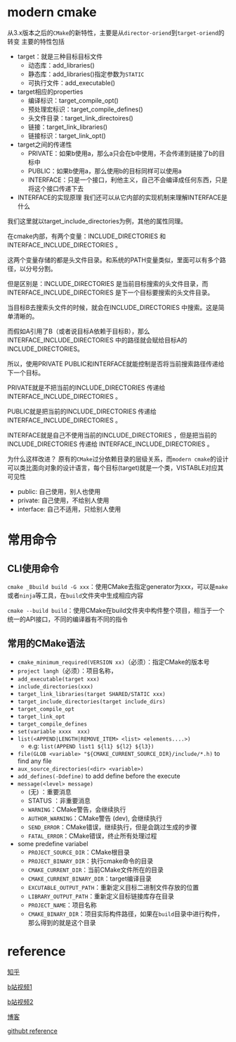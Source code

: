 # modern cmake
 从3.x版本之后的`CMake`的新特性，主要是从`director-oriend`到`target-oriend`的转变
主要的特性包括
- target：就是三种目标目标文件
    - 动态库：add_libraries()
    - 静态库：add_libraries()指定参数为`STATIC`
    - 可执行文件：add_executable()
- target相应的properties
    - 编译标识：target_compile_opt()
    - 预处理宏标识：target_compile_defines()
    - 头文件目录：target_link_directoires()
    - 链接：target_link_libraries()
    - 链接标识：target_link_opt()
- target之间的传递性
    - PRIVATE：如果b使用a，那么a只会在b中使用，不会传递到链接了b的目标中
    - PUBLIC：如果b使用a，那么使用b的目标同样可以使用a
    - INTERFACE：只是一个接口，利他主义，自己不会编译成任何东西，只是将这个接口传递下去
- INTERFACE的实现原理
我们还可以从它内部的实现机制来理解INTERFACE是什么

我们这里就以target_include_directories为例，其他的属性同理。

在cmake内部，有两个变量：INCLUDE_DIRECTORIES 和 INTERFACE_INCLUDE_DIRECTORIES 。

这两个变量存储的都是头文件目录。和系统的PATH变量类似，里面可以有多个路径，以分号分割。

但是区别是：INCLUDE_DIRECTORIES 是当前目标搜索的头文件目录，而INTERFACE_INCLUDE_DIRECTORIES 是下一个目标要搜索的头文件目录。

当目标B去搜索头文件的时候，就会在INCLUDE_DIRECTORIES 中搜索。这是简单清晰的。

而假如A引用了B（或者说目标A依赖于目标B），那么INTERFACE_INCLUDE_DIRECTORIES 中的路径就会赋给目标A的INCLUDE_DIRECTORIES。

所以，使用PRIVATE PUBLIC和INTERFACE就能控制是否将当前搜索路径传递给下一个目标。

PRIVATE就是不把当前的INCLUDE_DIRECTORIES 传递给INTERFACE_INCLUDE_DIRECTORIES 。

PUBLIC就是把当前的INCLUDE_DIRECTORIES 传递给INTERFACE_INCLUDE_DIRECTORIES 。

INTERFACE就是自己不使用当前的INCLUDE_DIRECTORIES ，但是把当前的INCLUDE_DIRECTORIES 传递给 INTERFACE_INCLUDE_DIRECTORIES 。

为什么这样改进？
原有的`CMake`过分依赖目录的层级关系，而`modern cmake`的设计可以类比面向对象的设计语言，每个目标(target)就是一个类，VISTABLE对应其可见性
- public: 自己使用，别人也使用
- private: 自己使用，不给别人使用
- interface: 自己不适用，只给别人使用


# 常用命令

## CLI使用命令
`cmake _Bbuild build -G xxx`：使用CMake去指定generator为xxx，可以是`make`或者`ninja`等工具，在`build`文件夹中生成相应内容

`cmake --build build`：使用CMake在build文件夹中构件整个项目，相当于一个统一的API接口，不同的编译器有不同的指令

## 常用的CMake语法
- `cmake_minimum_required(VERSION xx)`（必须）：指定CMake的版本号
- `project langh`（必须）：项目名称，
- `add_executable(target xxx)`
- `include_directories(xxx)`
- `target_link_libraries(target SHARED/STATIC xxx)`
- `target_include_directories(target include_dirs)`
- `target_compile_opt`
- `target_link_opt`
- `target_compile_defines`
- `set(variable xxxx  xxx)`
- `list(<APPEND|LENGTH|REMOVE_ITEM> <list> <elements....>)`
    - e.g: `list(APPEND list1 ${l1} ${l2} ${l3})`
- `file(GLOB <variable> "${CMAKE_CURRENT_SOURCE_DIR}/include/*.h)` to find any file
- `aux_source_directories(<dir> <variable>)`
- `add_defines(-Ddefine)` to add define before the execute
- `message(<level> message)`
    - (无) ：重要消息
    - STATUS ：非重要消息
    - `WARNING`：CMake警告，会继续执行
    - `AUTHOR_WARNING`：CMake警告 (dev), 会继续执行
    - `SEND_ERROR`：CMake错误，继续执行，但是会跳过生成的步骤
    - `FATAL_ERROR`：CMake错误，终止所有处理过程
- some predefine variabel
    - `PROJECT_SOURCE_DIR`：CMake根目录
    - `PROJECT_BINARY_DIR`：执行cmake命令的目录
    - `CMAKE_CURRENT_DIR`：当前CMake文件所在的目录
    - `CMAKE_CURRENT_BINARY_DIR`：target编译目录
    - `EXCUTABLE_OUTPUT_PATH`：重新定义目标二进制文件存放的位置
    - `LIBRARY_OUTPUT_PATH`：重新定义目标链接库存在目录
    - `PROJECT_NAME`：项目名称
    - `CMAKE_BINARY_DIR`：项目实际构件路径，如果在`build`目录中进行构件，那么得到的就是这个目录



# reference 
[知乎](https://zhuanlan.zhihu.com/p/493493849)

[b站视频1](https://www.bilibili.com/video/BV1MP4y127ha/?vd_source=0e276d55dbd9a04fc2b56c3d534b885d)

[b站视频2](https://www.bilibili.com/video/BV14h41187FZ/?spm_id_from=333.337.search-card.all.click&vd_source=0e276d55dbd9a04fc2b56c3d534b885d)

[博客](https://subingwen.cn/cmake/CMake-primer/)

[githubt reference](https://github.com/richardchien/modern-cmake-by-example#%E7%9B%B4%E6%92%AD%E6%97%B6%E7%9A%84-qa)
